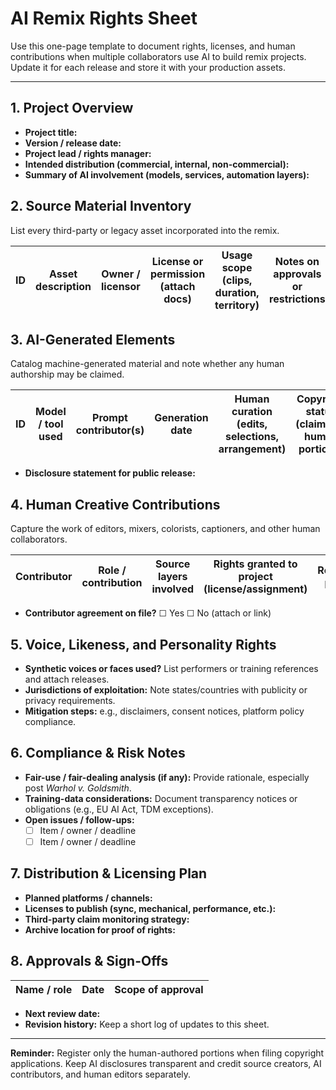 # AI Remix Rights Sheet

Use this one-page template to document rights, licenses, and human contributions when multiple collaborators use AI to build remix projects. Update it for each release and store it with your production assets.

---

## 1. Project Overview
- **Project title:**
- **Version / release date:**
- **Project lead / rights manager:**
- **Intended distribution (commercial, internal, non-commercial):**
- **Summary of AI involvement (models, services, automation layers):**

## 2. Source Material Inventory
List every third-party or legacy asset incorporated into the remix.

| ID | Asset description | Owner / licensor | License or permission (attach docs) | Usage scope (clips, duration, territory) | Notes on approvals or restrictions |
|----|-------------------|------------------|-------------------------------------|------------------------------------------|------------------------------------|

## 3. AI-Generated Elements
Catalog machine-generated material and note whether any human authorship may be claimed.

| ID | Model / tool used | Prompt contributor(s) | Generation date | Human curation (edits, selections, arrangement) | Copyright status (claimable human portion?) | Usage notes |
|----|-------------------|-----------------------|-----------------|-----------------------------------------------|---------------------------------------------|------------|

- **Disclosure statement for public release:**

## 4. Human Creative Contributions
Capture the work of editors, mixers, colorists, captioners, and other human collaborators.

| Contributor | Role / contribution | Source layers involved | Rights granted to project (license/assignment) | Registration planned? |
|-------------|---------------------|------------------------|-----------------------------------------------|------------------------|

- **Contributor agreement on file?** ☐ Yes ☐ No (attach or link)

## 5. Voice, Likeness, and Personality Rights
- **Synthetic voices or faces used?** List performers or training references and attach releases.
- **Jurisdictions of exploitation:** Note states/countries with publicity or privacy requirements.
- **Mitigation steps:** e.g., disclaimers, consent notices, platform policy compliance.

## 6. Compliance & Risk Notes
- **Fair-use / fair-dealing analysis (if any):** Provide rationale, especially post *Warhol v. Goldsmith*.
- **Training-data considerations:** Document transparency notices or obligations (e.g., EU AI Act, TDM exceptions).
- **Open issues / follow-ups:**
  - [ ] Item / owner / deadline
  - [ ] Item / owner / deadline

## 7. Distribution & Licensing Plan
- **Planned platforms / channels:**
- **Licenses to publish (sync, mechanical, performance, etc.):**
- **Third-party claim monitoring strategy:**
- **Archive location for proof of rights:**

## 8. Approvals & Sign-Offs
| Name / role | Date | Scope of approval |
|-------------|------|-------------------|

- **Next review date:**
- **Revision history:** Keep a short log of updates to this sheet.

---

**Reminder:** Register only the human-authored portions when filing copyright applications. Keep AI disclosures transparent and credit source creators, AI contributors, and human editors separately.
